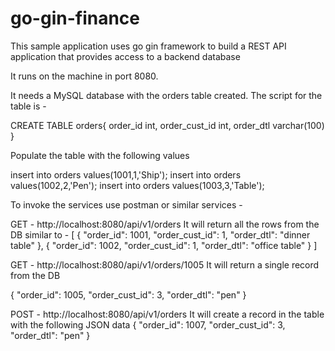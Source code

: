 # go-gin-finance

This sample application uses go gin framework to build a REST API application that provides access to a backend database

It runs on the machine in port 8080.

It needs a MySQL database with the orders table created. The script for the table is - 

CREATE TABLE orders{
    order_id int,
    order_cust_id int,
    order_dtl varchar(100)
}

Populate the table with the following values

insert into orders values(1001,1,'Ship');
insert into orders values(1002,2,'Pen');
insert into orders values(1003,3,'Table');

To invoke the services use postman or similar services -

GET - http://localhost:8080/api/v1/orders
It will  return all the rows from the  DB similar to  - 
[
    {
        "order_id": 1001,
        "order_cust_id": 1,
        "order_dtl": "dinner table"
    },
    {
        "order_id": 1002,
        "order_cust_id": 1,
        "order_dtl": "office table"
    }
]

GET - http://localhost:8080/api/v1/orders/1005
It will return a single record from the DB

{
    "order_id": 1005,
    "order_cust_id": 3,
    "order_dtl": "pen"
}

POST - http://localhost:8080/api/v1/orders
It will create a record in the table with the following JSON data
{
    "order_id": 1007,
    "order_cust_id": 3,
    "order_dtl": "pen"
}